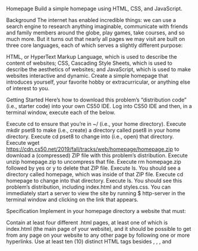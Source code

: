 Homepage
Build a simple homepage using HTML, CSS, and JavaScript.

Background
The internet has enabled incredible things: we can use a search engine to research anything imaginable, communicate with friends and family members around the globe, play games, take courses, and so much more. But it turns out that nearly all pages we may visit are built on three core languages, each of which serves a slightly different purpose:

HTML, or HyperText Markup Language, which is used to describe the content of websites;
CSS, Cascading Style Sheets, which is used to describe the aesthetics of websites; and
JavaScript, which is used to make websites interactive and dynamic.
Create a simple homepage that introduces yourself, your favorite hobby or extracurricular, or anything else of interest to you.

Getting Started
Here’s how to download this problem’s “distribution code” (i.e., starter code) into your own CS50 IDE. Log into CS50 IDE and then, in a terminal window, execute each of the below.

Execute cd to ensure that you’re in ~/ (i.e., your home directory).
Execute mkdir pset8 to make (i.e., create) a directory called pset8 in your home directory.
Execute cd pset8 to change into (i.e., open) that directory.
Execute wget https://cdn.cs50.net/2019/fall/tracks/web/homepage/homepage.zip to download a (compressed) ZIP file with this problem’s distribution.
Execute unzip homepage.zip to uncompress that file.
Execute rm homepage.zip followed by yes or y to delete that ZIP file.
Execute ls. You should see a directory called homepage, which was inside of that ZIP file.
Execute cd homepage to change into that directory.
Execute ls. You should see this problem’s distribution, including index.html and styles.css.
You can immediately start a server to view the site by running
$ http-server
in the terminal window and clicking on the link that appears.

Specification
Implement in your homepage directory a website that must:

Contain at least four different .html pages, at least one of which is index.html (the main page of your website), and it should be possible to get from any page on your website to any other page by following one or more hyperlinks.
Use at least ten (10) distinct HTML tags besides <html>, <head>, <body>, and <title>. Using some tag (e.g., <p>) multiple times still counts as just one (1) of those ten!
Integrate one or more features from Bootstrap into your site. Bootstrap is a popular library (that comes with lots of CSS classes and more) via which you can beautify your site. See Bootstrap’s documentation to get started. To add Bootstrap to your site, it suffices to include
<link rel="stylesheet" href="https://stackpath.bootstrapcdn.com/bootstrap/4.3.1/css/bootstrap.min.css">

in your pages’ <head>, below which you can also include

<link href="styles.css" rel="stylesheet">
to link your own CSS.

Have at least one stylesheet file of your own creation, styles.css, which uses at least five (5) different CSS selectors (e.g. tag (example), class (.example), or ID (#example)), and within which you use a total of at least five (5) different CSS properties, such as font-size, or margin; and
Integrate one or more features of JavaScript into your site to make your site more interactive. For example, you can use JavaScript to add alerts, to have an effect at a recurring interval, or to add interactivity to buttons, dropdowns, or forms. Feel free to be creative!
Ensure that your site looks nice on browsers both on mobile devices as well as laptops and desktops.
Testing
If you want to view how your site looks while you work on it, there are two options:

Within CS50 IDE, navigate to your homepage directory (remember how?) and then execute
$ http-server
Within CS50 IDE, right-click (or Ctrl+click, on a Mac) on the homepage directory in the file tree at left. From the options that appear, select Serve, which should open a new tab in your browser (it may take a second or two) with your site therein.
Recall also that by opening Developer Tools in Google Chrome, you can simulate visiting your page on a mobile device by clicking the phone-shaped icon to the left of Elements in the developer tools window, or, once the Developer Tools tab has already been opened, by typing Ctrl+Shift+M on a PC or Cmd+Shift+M on a Mac, rather than needing to visit your site on a mobile device separately!

Assessment
No check50 for this assignment! Instead, your site’s correctness will be assessed based on whether you meet the requirements of the specification as outlined above, and whether your HTML is well-formed and valid. To ensure that your pages are, you can use the W3Schools HTML Validator service, copying and pasting your HTML directly into the provided text box. Take care to eliminate any warnings or errors suggested by the validator before submitting!

Consider also:

whether the aesthetics of your site are such that it is intuitive and straightforward for a user to navigate;
whether your CSS has been factored out into a separate CSS file(s); and
whether you have avoided repetition and redundancy by “cascading” style properties from parent tags.
Afraid style50 does not support HTML files, and so it is incumbent upon you to indent and align your HTML tags cleanly. Know also that you can create an HTML comment with:

<!-- Comment goes here -->
but commenting your HTML code is not as imperative as it is when commenting code in, say, C or Python. You can also comment your CSS, in CSS files, with:

/* Comment goes here */